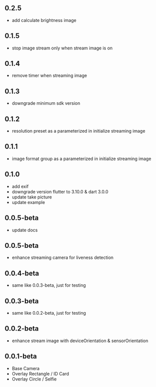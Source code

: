 ## 0.2.5

* add calculate brightness image

## 0.1.5

* stop image stream only when stream image is on

## 0.1.4

* remove timer when streaming image

## 0.1.3

* downgrade minimum sdk version

## 0.1.2

* resolution preset as a parameterized in initialize streaming image

## 0.1.1

* image format group as a parameterized in initialize streaming image

## 0.1.0

* add exif
* downgrade version flutter to 3.10.0 & dart 3.0.0
* update take picture
* update example

## 0.0.5-beta

* update docs

## 0.0.5-beta

* enhance streaming camera for liveness detection

## 0.0.4-beta

* same like 0.0.3-beta, just for testing

## 0.0.3-beta

* same like 0.0.2-beta, just for testing

## 0.0.2-beta

* enhance stream image with deviceOrientation & sensorOrientation

## 0.0.1-beta

* Base Camera
* Overlay Rectangle / ID Card
* Overlay Circle / Selfie






